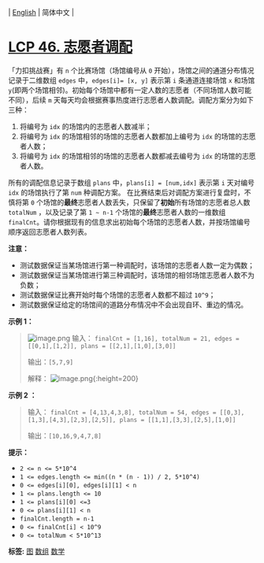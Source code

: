 | [English](README_EN.md) | 简体中文 |

# [LCP 46. 志愿者调配](https://leetcode.cn/problems/05ZEDJ)
「力扣挑战赛」有 `n` 个比赛场馆（场馆编号从 `0` 开始），场馆之间的通道分布情况记录于二维数组 `edges` 中，`edges[i]= [x, y]` 表示第 `i` 条通道连接场馆 `x` 和场馆 `y`(即两个场馆相邻)。初始每个场馆中都有一定人数的志愿者（不同场馆人数可能不同），后续 `m` 天每天均会根据赛事热度进行志愿者人数调配。调配方案分为如下三种：
1. 将编号为 `idx` 的场馆内的志愿者人数减半；
2. 将编号为 `idx` 的场馆相邻的场馆的志愿者人数都加上编号为 `idx` 的场馆的志愿者人数；
3. 将编号为 `idx` 的场馆相邻的场馆的志愿者人数都减去编号为 `idx` 的场馆的志愿者人数。

所有的调配信息记录于数组 `plans` 中，`plans[i] = [num,idx]` 表示第 `i` 天对编号 `idx` 的场馆执行了第 `num` 种调配方案。
在比赛结束后对调配方案进行复盘时，不慎将第 `0` 个场馆的**最终**志愿者人数丢失，只保留了**初始**所有场馆的志愿者总人数 `totalNum` ，以及记录了第 `1 ~ n-1` 个场馆的**最终**志愿者人数的一维数组 `finalCnt`。请你根据现有的信息求出初始每个场馆的志愿者人数，并按场馆编号顺序返回志愿者人数列表。

**注意：**
- 测试数据保证当某场馆进行第一种调配时，该场馆的志愿者人数一定为偶数；
- 测试数据保证当某场馆进行第三种调配时，该场馆的相邻场馆志愿者人数不为负数；
- 测试数据保证比赛开始时每个场馆的志愿者人数都不超过 `10^9`；
- 测试数据保证给定的场馆间的道路分布情况中不会出现自环、重边的情况。


**示例 1：**
>![image.png](https://pic.leetcode-cn.com/1630061228-gnZsOz-image.png)
> 输入：
>`finalCnt = [1,16], totalNum = 21, edges = [[0,1],[1,2]], plans = [[2,1],[1,0],[3,0]]`
>
> 输出：`[5,7,9]`
>
> 解释：
> ![image.png](https://pic.leetcode-cn.com/1630061300-WuVkeF-image.png){:height=200}


**示例 2 ：**
> 输入：
>`finalCnt = [4,13,4,3,8], totalNum = 54, edges = [[0,3],[1,3],[4,3],[2,3],[2,5]], plans = [[1,1],[3,3],[2,5],[1,0]]`
>
> 输出：`[10,16,9,4,7,8]`



**提示：**
- `2 <= n <= 5*10^4`
- `1 <= edges.length <= min((n * (n - 1)) / 2, 5*10^4)`
- `0 <= edges[i][0], edges[i][1] < n`
- `1 <= plans.length <= 10`
- `1 <= plans[i][0] <=3`
- `0 <= plans[i][1] < n`
- `finalCnt.length = n-1`
- `0 <= finalCnt[i] < 10^9`
- `0 <= totalNum < 5*10^13`

**标签:**  [图](https://leetcode.cn/tag/graph) [数组](https://leetcode.cn/tag/array) [数学](https://leetcode.cn/tag/math) 